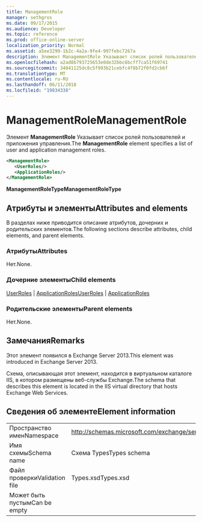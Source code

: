 ```yaml
---
title: ManagementRole
manager: sethgros
ms.date: 09/17/2015
ms.audience: Developer
ms.topic: reference
ms.prod: office-online-server
localization_priority: Normal
ms.assetid: a5ee3299-1b2c-4a2a-9fe4-997febc7267a
description: Элемент ManagementRole Указывает список ролей пользователей и приложения управления.
ms.openlocfilehash: a2ad8b793725653e0de32bbc6bcff7ca51f69741
ms.sourcegitcommit: 34041125dc8c5f993b21cebfc4f8b72f0fd2cb6f
ms.translationtype: MT
ms.contentlocale: ru-RU
ms.lasthandoff: 06/11/2018
ms.locfileid: "19834338"
---
```

# <a name="managementrole"></a><span data-ttu-id="c4313-103">ManagementRole</span><span class="sxs-lookup"><span data-stu-id="c4313-103">ManagementRole</span></span>

<span data-ttu-id="c4313-104">Элемент **ManagementRole** Указывает список ролей пользователей и приложения управления.</span><span class="sxs-lookup"><span data-stu-id="c4313-104">The **ManagementRole** element specifies a list of user and application management roles.</span></span> 
  
```XML
<ManagementRole>
   <UserRoles/>
   <ApplicationRoles/>
</ManagementRole>
```

 <span data-ttu-id="c4313-105">**ManagementRoleType**</span><span class="sxs-lookup"><span data-stu-id="c4313-105">**ManagementRoleType**</span></span>
## <a name="attributes-and-elements"></a><span data-ttu-id="c4313-106">Атрибуты и элементы</span><span class="sxs-lookup"><span data-stu-id="c4313-106">Attributes and elements</span></span>

<span data-ttu-id="c4313-107">В разделах ниже приводится описание атрибутов, дочерних и родительских элементов.</span><span class="sxs-lookup"><span data-stu-id="c4313-107">The following sections describe attributes, child elements, and parent elements.</span></span>
  
### <a name="attributes"></a><span data-ttu-id="c4313-108">Атрибуты</span><span class="sxs-lookup"><span data-stu-id="c4313-108">Attributes</span></span>

<span data-ttu-id="c4313-109">Нет.</span><span class="sxs-lookup"><span data-stu-id="c4313-109">None.</span></span>
  
### <a name="child-elements"></a><span data-ttu-id="c4313-110">Дочерние элементы</span><span class="sxs-lookup"><span data-stu-id="c4313-110">Child elements</span></span>

<span data-ttu-id="c4313-111">[UserRoles](userroles.md) | [ApplicationRoles](applicationroles.md)</span><span class="sxs-lookup"><span data-stu-id="c4313-111">[UserRoles](userroles.md) | [ApplicationRoles](applicationroles.md)</span></span>
  
### <a name="parent-elements"></a><span data-ttu-id="c4313-112">Родительские элементы</span><span class="sxs-lookup"><span data-stu-id="c4313-112">Parent elements</span></span>

<span data-ttu-id="c4313-113">Нет.</span><span class="sxs-lookup"><span data-stu-id="c4313-113">None.</span></span>
  
## <a name="remarks"></a><span data-ttu-id="c4313-114">Замечания</span><span class="sxs-lookup"><span data-stu-id="c4313-114">Remarks</span></span>

<span data-ttu-id="c4313-115">Этот элемент появился в Exchange Server 2013.</span><span class="sxs-lookup"><span data-stu-id="c4313-115">This element was introduced in Exchange Server 2013.</span></span>
  
<span data-ttu-id="c4313-116">Схема, описывающая этот элемент, находится в виртуальном каталоге IIS, в котором размещены веб-службы Exchange.</span><span class="sxs-lookup"><span data-stu-id="c4313-116">The schema that describes this element is located in the IIS virtual directory that hosts Exchange Web Services.</span></span>
  
## <a name="element-information"></a><span data-ttu-id="c4313-117">Сведения об элементе</span><span class="sxs-lookup"><span data-stu-id="c4313-117">Element information</span></span>

|||
|:-----|:-----|
|<span data-ttu-id="c4313-118">Пространство имен</span><span class="sxs-lookup"><span data-stu-id="c4313-118">Namespace</span></span>  <br/> |http://schemas.microsoft.com/exchange/services/2006/types  <br/> |
|<span data-ttu-id="c4313-119">Имя схемы</span><span class="sxs-lookup"><span data-stu-id="c4313-119">Schema name</span></span>  <br/> |<span data-ttu-id="c4313-120">Схема Types</span><span class="sxs-lookup"><span data-stu-id="c4313-120">Types schema</span></span>  <br/> |
|<span data-ttu-id="c4313-121">Файл проверки</span><span class="sxs-lookup"><span data-stu-id="c4313-121">Validation file</span></span>  <br/> |<span data-ttu-id="c4313-122">Types.xsd</span><span class="sxs-lookup"><span data-stu-id="c4313-122">Types.xsd</span></span>  <br/> |
|<span data-ttu-id="c4313-123">Может быть пустым</span><span class="sxs-lookup"><span data-stu-id="c4313-123">Can be empty</span></span>  <br/> ||
   

